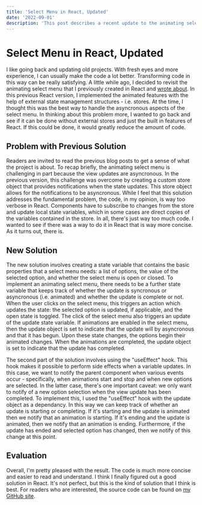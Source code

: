 ```yaml
---
title: 'Select Menu in React, Updated'
date: '2022-09-01'
description: 'This post describes a recent update to the animating select menu that I previously created using React.'
---
```


# Select Menu in React, Updated

I like going back and updating old projects. With fresh eyes and more experience, I can usually make the code a lot better. Transforming code in this way can be really satisfying. A little while ago, I decided to revisit the animating select menu that I previously created in React and [wrote about](select-menu-part-1). In this previous React version, I implemented the animated features with the help of external state management structures - i.e. stores. At the time, I thought this was the best way to handle the asyncronous aspects of the select menu. In thinking about this problem more, I wanted to go back and see if it can be done without external stores and just the built in features of React. If this could be done, it would greatly reduce the amount of code.

## Problem with Previous Solution

Readers are invited to read the previous blog posts to get a sense of what the project is about. To recap briefly, the animating select menu is challenging in part because the view updates are asyncronous. In the previous version, this challenge was overcome by creating a custom store object that provides notifications when the state updates. This store object allows for the notifications to be asyncronous. While I feel that this solution addresses the fundamental problem, the code, in my opinion, is way too verbose in React. Components have to subscribe to changes from the store and update local state variables, which in some cases are direct copies of the variables contained in the store. In all, there's just way too much code. I wanted to see if there was a way to do it in React that is way more concise. As it turns out, there is.

## New Solution

The new solution involves creating a state variable that contains the basic properties that a select menu needs: a list of options, the value of the selected option, and whether the select menu is open or closed. To implement an animating select menu, there needs to be a further state variable that keeps track of whether the update is syncronous or asyncronous (i.e. animated) and whether the update is complete or not. When the user clicks on the select menu, this triggers an action which updates the state: the selected option is updated, if applicable, and the open state is toggled. The click of the select menu also triggers an update of the update state variable. If animations are enabled in the select menu, then the update object is set to indicate that the update will by asyncronous and that it has begun. Upon these state changes, the options begin their animated changes. When the animations are completed, the update object is set to indicate that the update has completed.

The second part of the solution involves using the "useEffect" hook. This hook makes it possible to perform side effects when a variable updates. In this case, we want to notify the parent component when various events occur - specifically, when animations start and stop and when new options are selected. In the latter case, there's one important caveat: we only want to notify of a new option selection when the view update has been completed. To implement this, I used the "useEffect" hook with the update object as a dependancy. In this way we can keep track of whether an update is starting or completing. If it's starting and the update is animated then we notify that an animation is starting. If it's ending and the update is animated, then we notify that an animation is ending. Furthermore, if the update has ended and selected option has changed, then we notify of this change at this point.

## Evaluation

Overall, I'm pretty pleased with the result. The code is much more concise and easier to read and understand. I think I finally figured out a good solution in React. It's not perfect, but this is the kind of solution that I think is best. For readers who are interested, the source code can be found on [my GitHub site](https://github.com/BenRiegel/select-menu-react-new).
